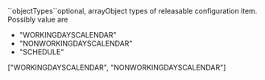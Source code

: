 <tr><td>``objectTypes``</td><td>optional, array</td><td>Object types of releasable configuration item. Possibly value are 
<ul><li>"WORKINGDAYSCALENDAR"</li>
    <li>"NONWORKINGDAYSCALENDAR"</li>
    <li>"SCHEDULE"</li></ul>
</td><td>["WORKINGDAYSCALENDAR", "NONWORKINGDAYSCALENDAR"]</td><td></td></tr>
